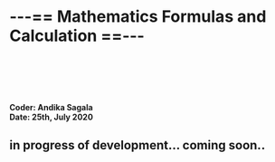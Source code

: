<h1>---== Mathematics Formulas and Calculation ==--- </h1>
<br><br><br><br>

<b>Coder: Andika Sagala </b> <br>
<b> Date: 25th, July 2020 </b>


 <h2>in progress of development... coming soon.. </h2>
